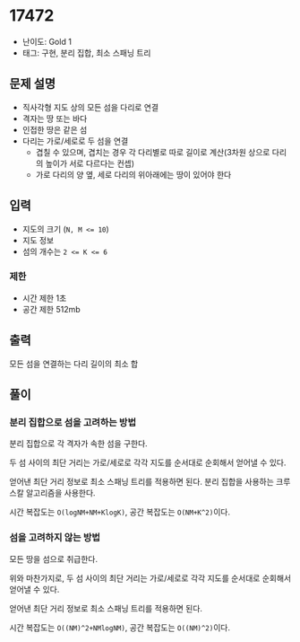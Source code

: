 # 17472

- 난이도: Gold 1
- 태그: 구현, 분리 집합, 최소 스패닝 트리

## 문제 설명

- 직사각형 지도 상의 모든 섬을 다리로 연결
- 격자는 땅 또는 바다
- 인접한 땅은 같은 섬
- 다리는 가로/세로로 두 섬을 연결
  - 겹칠 수 있으며, 겹치는 경우 각 다리별로 따로 길이로 계산(3차원 상으로 다리의 높이가 서로 다르다는 컨셉)
  - 가로 다리의 양 옆, 세로 다리의 위아래에는 땅이 있어야 한다

## 입력

- 지도의 크기 (`N, M <= 10`)
- 지도 정보
- 섬의 개수는 `2 <= K <= 6`

### 제한

- 시간 제한 1초
- 공간 제한 512mb

## 출력

모든 섬을 연결하는 다리 길이의 최소 합

## 풀이

### 분리 집합으로 섬을 고려하는 방법

분리 집합으로 각 격자가 속한 섬을 구한다.

두 섬 사이의 최단 거리는 가로/세로로 각각 지도를 순서대로 순회해서 얻어낼 수 있다.

얻어낸 최단 거리 정보로 최소 스패닝 트리를 적용하면 된다. 분리 집합을 사용하는 크루스칼 알고리즘을 사용한다.

시간 복잡도는 `O(logNM+NM+KlogK)`, 공간 복잡도는 `O(NM+K^2)`이다.

### 섬을 고려하지 않는 방법

모든 땅을 섬으로 취급한다.

위와 마찬가지로, 두 섬 사이의 최단 거리는 가로/세로로 각각 지도를 순서대로 순회해서 얻어낼 수 있다.

얻어낸 최단 거리 정보로 최소 스패닝 트리를 적용하면 된다.

시간 복잡도는 `O((NM)^2+NMlogNM)`, 공간 복잡도는 `O((NM)^2)`이다.
